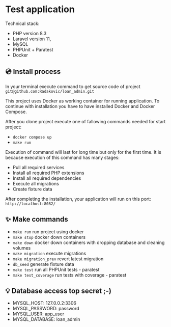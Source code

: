 # Test application

Technical stack:
- PHP version 8.3
- Laravel version 11,
- MySQL
- PHPUnit + Paratest
- Docker

## 💿 Install process
In your terminal execute command to get source code of project
`git@github.com:Radakovic/loan_admin.git`

This project uses Docker as working container for running application. To continue with installation you have to have installed
Docker and Docker Compose.

After you clone project execute one of fallowing commands needed for start project:
- `docker compose up`
- `make run`

Execution of command will last for long time but only for the first time.
It is because execution of this command has many stages:
- Pull all required services
- Install all required PHP extensions
- Install all required dependencies
- Execute all migrations
- Create fixture data

After completing the installation, your application will run on this port: `http://localhost:8082/`

## ✨ Make commands
- `make run` run project using docker
- `make stop` docker down containers
- `make down` docker down containers with dropping database and cleaning volumes
- `make migration` execute migrations
- `make migration_prev` revert latest migration
- `db_seed` generate fixture data
- `make test` run all PHPUnit tests - paratest
- `make test_coverage` run tests with coverage - paratest

## 💡 Database access top secret ;-)

- MYSQL_HOST: 127.0.0.2:3306
- MYSQL_PASSWORD: password
- MYSQL_USER: app_user
- MYSQL_DATABASE: loan_admin
